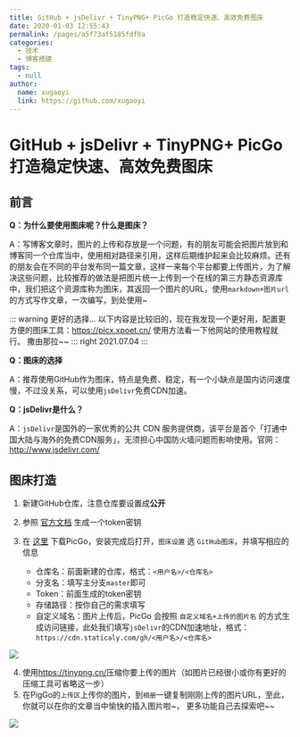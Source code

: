 ```yaml
---
title: GitHub + jsDelivr + TinyPNG+ PicGo 打造稳定快速、高效免费图床
date: 2020-01-03 12:55:43
permalink: /pages/a5f73af5185fdf0a
categories:
  - 技术
  - 博客搭建
tags:
  - null
author:
  name: xugaoyi
  link: https://github.com/xugaoyi
---
```

# GitHub + jsDelivr + TinyPNG+ PicGo 打造稳定快速、高效免费图床

## 前言

**Q：为什么要使用图床呢？什么是图床？**

A：写博客文章时，图片的上传和存放是一个问题，有的朋友可能会把图片放到和博客同一个仓库当中，使用相对路径来引用，这样后期维护起来会比较麻烦。还有的朋友会在不同的平台发布同一篇文章，这样一来每个平台都要上传图片，为了解决这些问题，比较推荐的做法是把图片统一上传到一个在线的第三方静态资源库中，我们把这个资源库称为图床，其返回一个图片的URL，使用`markdown+图片url`的方式写作文章，一次编写，到处使用~


<!-- more -->

::: warning 更好的选择...
以下内容是比较旧的，现在我发现一个更好用，配置更方便的图床工具：<https://picx.xpoet.cn/>
使用方法看一下他网站的使用教程就行。 撒由那拉~~
::: right
2021.07.04
:::


**Q：图床的选择**

A：推荐使用GitHub作为图床，特点是免费、稳定，有一个小缺点是国内访问速度慢，不过没关系，可以使用`jsDelivr`免费CDN加速。



**Q：jsDelivr是什么？**

A：`jsDelivr`是国外的一家优秀的公共 CDN 服务提供商，该平台是首个「打通中国大陆与海外的免费CDN服务」，无须担心中国防火墙问题而影响使用。官网：<http://www.jsdelivr.com/>





## 图床打造

1. 新建GitHub仓库，注意仓库要设置成**公开**

2. 参照 [官方文档](https://help.github.com/en/github/authenticating-to-github/creating-a-personal-access-token-for-the-command-line) 生成一个token密钥

3. 在 [这里](https://github.com/Molunerfinn/picgo/releases) 下载PicGo，安装完成后打开，`图床设置` 选 `GitHub图床`，并填写相应的信息
   * 仓库名：前面新建的仓库，格式：`<用户名>/<仓库名>`
   * 分支名：填写主分支`master`即可
   * Token：前面生成的token密钥
   * 存储路径：按你自己的需求填写
   * 自定义域名：图片上传后，PicGo 会按照 `自定义域名+上传的图片名` 的方式生成访问链接，此处我们填写`jsDelivr`的CDN加速地址，格式：`https://cdn.staticaly.com/gh/<用户名>/<仓库名>`

![](https://cdn.staticaly.com/gh/xugaoyi/image_store/blog/20200103105720.png)

4. 使用<https://tinypng.cn/>压缩你要上传的图片（如图片已经很小或你有更好的压缩工具可省略这一步）
5. 在PigGo的`上传区`上传你的图片，到`相册`一键复制刚刚上传的图片URL，至此，你就可以在你的文章当中愉快的插入图片啦~， 更多功能自己去探索吧~~

![](https://cdn.staticaly.com/gh/xugaoyi/image_store/blog/20200103121148.png)
